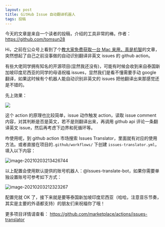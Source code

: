```yaml
---
layout: post
title: GitHub Issue 自动翻译机器人
tags: 投稿
---
```


今天的文章是来自一个读者的投稿，介绍的工具非常的棒。作者：https://github.com/tomsun28

Hi，之前在公众号上看到了个[教大家免费获取一台 Mac 来用，真是机智](https://mp.weixin.qq.com/s?__biz=MzA3MzE4ODY0Mg==&tempkey=MTA5OV9oNkxlMk9NMmNWVERPWStZTkhRUlpZak9aNUtCZXhvLWtkcjR2N1M4TnFvNlRpY0h3YUVhYTRCWUtsWi1xc3JpbEtQanRZSWRhUlFIYTZ3ZGhibDNnOFdGbGhEOElQWXZFWGNBV3dXOE5Jd2ZOQ0xsMno1VlpSMml1SGFNM0E2SWZXWFdjTFdqcG56ME9ZRXR2dEN6Um50SktKYzBTTmpNd2tGbnBRfn4%3D&chksm=0885131a3ff29a0c696574d69221dd62483f1c1ad32e1e02ae3cb5c586c77268037ec17228e8&__mpa_temp_link_flag=1&token=1243173053#rd)的文章，突然想起了自己之前没事做的自动识别翻译非英文 issues 的 github action。  

有些大佬同学拥有知名的开源项目(显然我还没有)，可能有时候会收到来自泰国新加坡印度尼西亚的同学的母语祝福 issues，显然我们是看不懂需要手动 google 翻译，如果这时候有个机器人能自动识别非英文的 issues 把他翻译出来那感觉还是不错的。

先上效果：

![](https://7465-test-3c9b5e-books-1301492295.tcb.qcloud.la/images/compress_issue-demo.png)   

这个 action 的原理也比较简单，issue 动作触发 action，读取 issue comment 内容，对其判断是否是英文，若不是则翻译出来，再调用 github api 评论一条翻译英文 issue，然后再考虑下边界和死循环等。  

咋使用呢，到 github action 市场搜索 Issues Translator，里面就有对应的使用方法。或者直接在项目的`.github/workflows/` 下创建 `issues-translator.yml`，填入以下内容：  

![image-20210203213426744](https://7465-test-3c9b5e-books-1301492295.tcb.qcloud.la/images/compress_image-20210203213426744.png)

以上配置会使用默认提供的账号机器人：@Issues-translate-bot，如果你需要单独设置账号可参考如下方式：

![image-20210203212323267](https://7465-test-3c9b5e-books-1301492295.tcb.qcloud.la/images/compress_image-20210203212323267.png)

配置完就 OK 了，接下来就是要等泰国新加坡印度尼西亚（哈哈，注意音乐节奏，其实是主要的外语都支持）的朋友们来祝福你了哦！  

更多项目详情请查看： https://github.com/marketplace/actions/issues-translator 
